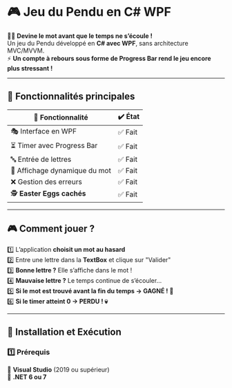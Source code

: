 # 🎮 Jeu du Pendu en C# WPF  

🕵️‍♂️ **Devine le mot avant que le temps ne s’écoule !**  
Un jeu du Pendu développé en **C# avec WPF**, sans architecture MVC/MVVM.  
⚡ **Un compte à rebours sous forme de Progress Bar rend le jeu encore plus stressant !**  

---

## 🚀 **Fonctionnalités principales**  

| 🔹 Fonctionnalité        | ✔️ État |
|--------------------------|--------|
| 🎭 Interface en WPF      | ✅ Fait |
| ⏳ Timer avec Progress Bar | ✅ Fait |
| 🔤 Entrée de lettres    | ✅ Fait |
| 🎨 Affichage dynamique du mot | ✅ Fait |
| ❌ Gestion des erreurs  | ✅ Fait |
| 🕵️ **Easter Eggs cachés** | ✅ Fait |

---

## 🎮 **Comment jouer ?**  

1️⃣ L’application **choisit un mot au hasard**  
2️⃣ Entre une lettre dans la **TextBox** et clique sur "Valider"  
3️⃣ **Bonne lettre ?** Elle s’affiche dans le mot !  
4️⃣ **Mauvaise lettre ?** Le temps continue de s’écouler...  
5️⃣ **Si le mot est trouvé avant la fin du temps → GAGNÉ ! 🎉**  
6️⃣ **Si le timer atteint 0 → PERDU ! 💀**  


---

## 🔧 **Installation et Exécution**  

### **1️⃣ Prérequis**  
🔹 **Visual Studio** (2019 ou supérieur)  
🔹 **.NET 6 ou 7**  
